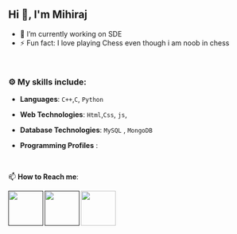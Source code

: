 ## Hi 👋, I'm Mihiraj 


- 🔭 I’m currently working on SDE
- ⚡ Fun fact: I love playing Chess even though i am noob in chess

<br>


### :gear: My skills include:

- **Languages**: `C++`,`C`, `Python`

- **Web Technologies**: `Html`,`Css`, `js`,

- **Database Technologies**: `MySQL` , `MongoDB`


- **Programming Profiles** :


<br>


📫 **How to Reach me**: 
 

<a href="">
  <img align="left" width=70px src="https://img.icons8.com/clouds/100/000000/linkedin.png"/>
</a>
  <a href="">
  <img align="left" width=70px src="https://i.pinimg.com/originals/2d/56/d9/2d56d904b055625cc83afae9db3b7f57.png"/>
</a>
<a href="mailto:">
  <img align="left" width=70px src="https://img.icons8.com/clouds/100/000000/gmail.png"/>
</a></br>
<br>
<br>
<br>
<br>
